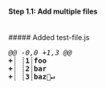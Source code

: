 [{]: <helper> (diffStep 1.1 files="test-file.js")

#### Step 1.1: Add multiple files
<br>
##### Added test-file.js
<pre>
<i>@@ -0,0 +1,3 @@</i>
<b>+┊ ┊1┊foo</b>
<b>+┊ ┊2┊bar</b>
<b>+┊ ┊3┊baz🚫↵</b>
</pre>

[}]: #